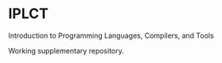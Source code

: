 # IPLCT
Introduction to Programming Languages, Compilers, and Tools

Working supplementary repository.


